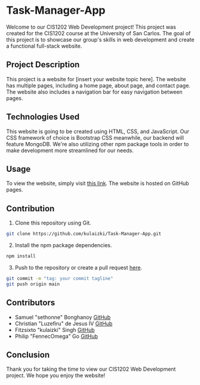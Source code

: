# Task-Manager-App

Welcome to our CIS1202 Web Development project! This project was created for the CIS1202 course at the University of San Carlos. The goal of this project is to showcase our group's skills in web development and create a functional full-stack website.

## Project Description

This project is a website for [insert your website topic here]. The website has multiple pages, including a home page, about page, and contact page. The website also includes a navigation bar for easy navigation between pages.

## Technologies Used

This website is going to be created using HTML, CSS, and JavaScript. Our CSS framework of choice is Bootstrap CSS meanwhile, our backend will feature MongoDB. We're also utilizing other npm package tools in order to make development more streamlined for our needs.

## Usage

To view the website, simply visit [this link](https://github.com/kulaizki/Task-Manager-App.git). The website is hosted on GitHub pages.

## Contribution

1. Clone this repository using Git.

```bash
git clone https://github.com/kulaizki/Task-Manager-App.git
```

2. Install the npm package dependencies.

```bash
npm install
```

3. Push to the repository or create a pull request [here](https://github.com/kulaizki/Task-Manager-App/pulls).

```bash
git commit -m "tag: your commit tagline"
git push origin main
```

## Contributors

- Samuel "sethonne" Bonghanoy [GitHub](https://github.com/Samuel-Bonghanoy)
- Christian "Luzefiru" de Jesus IV [GitHub](https://github.com/Luzefiru)
- Fitzsixto "kulaizki" Singh [GitHub](https://github.com/kulaizki)
- Philip "FennecOmega" Go [GitHub](https://github.com/FennecOmega)

## Conclusion

Thank you for taking the time to view our CIS1202 Web Development project. We hope you enjoy the website!